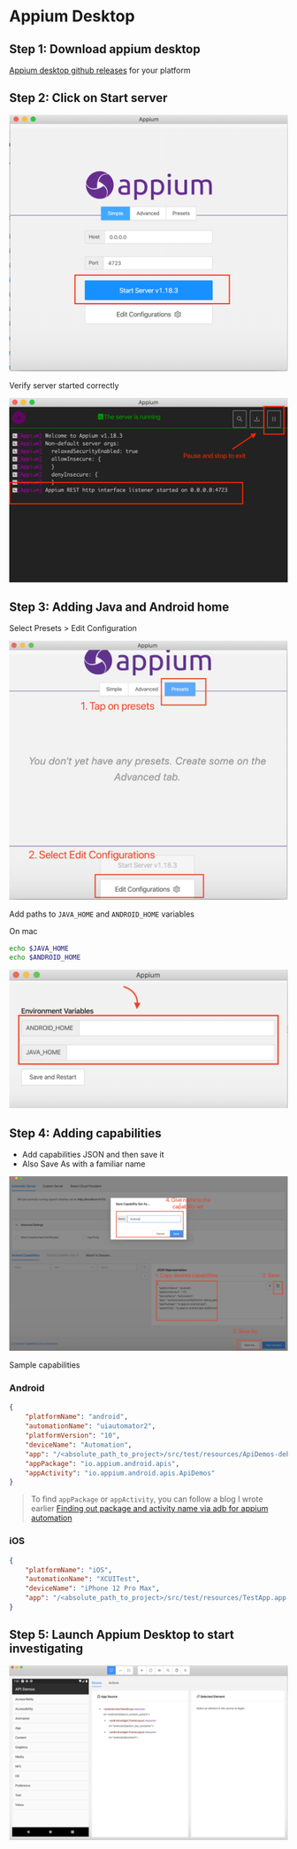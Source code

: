 # Appium Desktop

## Step 1: Download appium desktop

[Appium desktop github releases](https://github.com/appium/appium-desktop/releases/tag/v1.21.0) for
your platform

## Step 2: Click on Start server

![Appium Desktop Home](images/appium-desktop.png)

Verify server started correctly

![Appium Desktop Server launched](images/appium-desktop-server-launched.png)

## Step 3: Adding Java and Android home

Select Presets > Edit Configuration

![Adding java and android home](images/appium-desktop-1-edit-config.png)

Add paths to `JAVA_HOME` and `ANDROID_HOME` variables

On mac

```zsh
echo $JAVA_HOME
echo $ANDROID_HOME
```

![Updating variables](images/appium-desktop-2-set-java-android-home.png)

## Step 4: Adding capabilities

- Add capabilities JSON and then save it
- Also Save As with a familiar name

![Adding capabilities](images/appium-desktop-3-saving-capabilities.png)

Sample capabilities

### Android

```json
{
	"platformName": "android",
	"automationName": "uiautomator2",
	"platformVersion": "10",
	"deviceName": "Automation",
	"app": "/<absolute_path_to_project>/src/test/resources/ApiDemos-debug.apk",
	"appPackage": "io.appium.android.apis",
	"appActivity": "io.appium.android.apis.ApiDemos"
}
```

> To find `appPackage` or `appActivity`, you can follow a blog I wrote earlier
> [Finding out package and activity name via adb for appium automation ](https://automationhacks.io/2020/04/24/finding-out-package-and-activity-name-via-adb-for-appium-automation/)

### iOS

```json
{
	"platformName": "iOS",
	"automationName": "XCUITest",
	"deviceName": "iPhone 12 Pro Max",
	"app": "/<absolute_path_to_project>/src/test/resources/TestApp.app.zip"
}
```

## Step 5: Launch Appium Desktop to start investigating

![Appium Desktop](images/appium-desktop-5-for-your-app.png)
